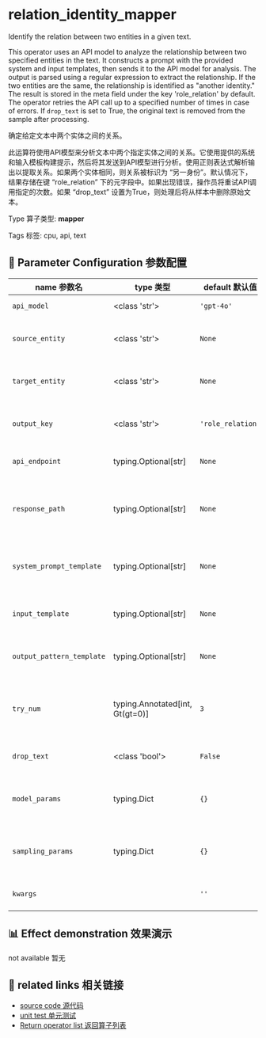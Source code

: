 # relation_identity_mapper

Identify the relation between two entities in a given text.

This operator uses an API model to analyze the relationship between two specified entities in the text. It constructs a prompt with the provided system and input templates, then sends it to the API model for analysis. The output is parsed using a regular expression to extract the relationship. If the two entities are the same, the relationship is identified as "another identity." The result is stored in the meta field under the key 'role_relation' by default. The operator retries the API call up to a specified number of times in case of errors. If `drop_text` is set to True, the original text is removed from the sample after processing.

确定给定文本中两个实体之间的关系。

此运算符使用API模型来分析文本中两个指定实体之间的关系。它使用提供的系统和输入模板构建提示，然后将其发送到API模型进行分析。使用正则表达式解析输出以提取关系。如果两个实体相同，则关系被标识为 “另一身份”。默认情况下，结果存储在键 “role_relation” 下的元字段中。如果出现错误，操作员将重试API调用指定的次数。如果 “drop_text” 设置为True，则处理后将从样本中删除原始文本。

Type 算子类型: **mapper**

Tags 标签: cpu, api, text

## 🔧 Parameter Configuration 参数配置
| name 参数名 | type 类型 | default 默认值 | desc 说明 |
|--------|------|--------|------|
| `api_model` | <class 'str'> | `'gpt-4o'` | API model name. |
| `source_entity` | <class 'str'> | `None` | The source entity of the relation to be |
| `target_entity` | <class 'str'> | `None` | The target entity of the relation to be |
| `output_key` | <class 'str'> | `'role_relation'` | The output key in the meta field in the |
| `api_endpoint` | typing.Optional[str] | `None` | URL endpoint for the API. |
| `response_path` | typing.Optional[str] | `None` | Path to extract content from the API response. |
| `system_prompt_template` | typing.Optional[str] | `None` | System prompt template for the task. |
| `input_template` | typing.Optional[str] | `None` | Template for building the model input. |
| `output_pattern_template` | typing.Optional[str] | `None` | Regular expression template for |
| `try_num` | typing.Annotated[int, Gt(gt=0)] | `3` | The number of retry attempts when there is an API |
| `drop_text` | <class 'bool'> | `False` | If drop the text in the output. |
| `model_params` | typing.Dict | `{}` | Parameters for initializing the API model. |
| `sampling_params` | typing.Dict | `{}` | Extra parameters passed to the API call. |
| `kwargs` |  | `''` | Extra keyword arguments. |

## 📊 Effect demonstration 效果演示
not available 暂无

## 🔗 related links 相关链接
- [source code 源代码](../../../data_juicer/ops/mapper/relation_identity_mapper.py)
- [unit test 单元测试](../../../tests/ops/mapper/test_relation_identity_mapper.py)
- [Return operator list 返回算子列表](../../Operators.md)